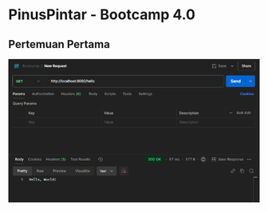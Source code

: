 # PinusPintar - Bootcamp 4.0

## Pertemuan Pertama

![Pertemuan Pertama](bootcamp/src/main/resources/asset/pertemuan_1.png)
